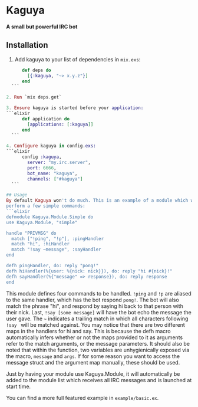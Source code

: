 # Kaguya

**A small but powerful IRC bot**

## Installation

  1. Add kaguya to your list of dependencies in `mix.exs`:
  ```elixir
        def deps do
          [{:kaguya, "~> x.y.z"}]
        end
    ```

  2. Run `mix deps.get`

  3. Ensure kaguya is started before your application:
  ```elixir
        def application do
          [applications: [:kaguya]]
        end
    ```

  4. Configure kaguya in config.exs:
  ```elixir
        config :kaguya,
          server: "my.irc.server",
          port: 6666,
          bot_name: "kaguya",
          channels: ["#kaguya"]
    ```

## Usage
By default Kaguya won't do much. This is an example of a module which will
perform a few simple commands:
```elixir
defmodule Kaguya.Module.Simple do
  use Kaguya.Module, "simple"

  handle "PRIVMSG" do
    match ["!ping", "!p"], :pingHandler
    match "hi", :hiHandler
    match "!say ~message", :sayHandler
  end

  defh pingHandler, do: reply "pong!"
  defh hiHandler(%{user: %{nick: nick}}), do: reply "hi #{nick}!"
  defh sayHandler(%{"message" => response}), do: reply response
end
```

This module defines four commands to be handled. `!ping` and `!p` are
aliased to the same handler, which has the bot respond `pong!`.
The bot will also match the phrase "hi", and respond by saying hi back to that person with
their nick. Last, `!say [some message]` will have
the bot echo the message the user gave. The `~` indicates a
trailing match in which all characters following `!say ` will be matched
against. You may notice that there are two different maps in the handlers for hi and say.
This is because the defh macro automatically infers whether or not the maps provided to it as arguments
refer to the match arguments, or the message parameters. It should also be noted that within the function,
two variables are unhygienically exposed via the macro, `message` and `args`. If for some reason you want to access
the message struct and the argument map manually, these should be used.

Just by having your module use Kaguya.Module, it will automatically be added
to the module list which receives all IRC messages and is launched at start time.

You can find a more full featured example in `example/basic.ex`.

